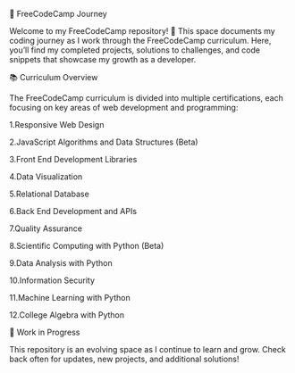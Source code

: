🚀 FreeCodeCamp Journey

Welcome to my FreeCodeCamp repository! 🌟 This space documents my coding journey as I work through the FreeCodeCamp curriculum. Here, you’ll find my completed projects, solutions to challenges, and code snippets that showcase my growth as a developer.

📚 Curriculum Overview


The FreeCodeCamp curriculum is divided into multiple certifications, each focusing on key areas of web development and programming:

1.Responsive Web Design 


2.JavaScript Algorithms and Data Structures (Beta) 

3.Front End Development Libraries 

4.Data Visualization 

5.Relational Database 


6.Back End Development and APIs 


7.Quality Assurance 


8.Scientific Computing with Python (Beta) 

9.Data Analysis with Python 

10.Information Security 

11.Machine Learning with Python 

12.College Algebra with Python 


🚧 Work in Progress

This repository is an evolving space as I continue to learn and grow. Check back often for updates, new projects, and additional solutions!
